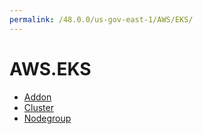 ```yaml
---
permalink: /48.0.0/us-gov-east-1/AWS/EKS/
---
```


# AWS.EKS



* [Addon](Addon.md)
* [Cluster](Cluster.md)
* [Nodegroup](Nodegroup.md)